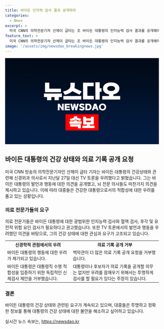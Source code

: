 ```yaml
---
title: 바이든 인지력 검사 결과 공개하라
categories:
  - News
excerpt: >
  미국 CNN의 의학전문기자 산제이 굽타는 조 바이든 대통령의 인지능력 검사 결과를 공개해야 한다고 촉구했다. 굽타는 대선 TV 토론에서 바이든 대통령의 혼란된 발언과 행동에 대해 우려를 표현하며, 뇌 전문 의사들의 의견을 언급했다. 바이든 대통령은 이에 대해 대통령직 수행 적합성을 입증하기 위한 독립적인 신체검사를 거부했다. 해당 요청에 대한 백악관의 의료 기록 공개를 거부한 점에 대한 우려도 표명됐다.
feature_text: >
  미국 CNN의 의학전문기자 산제이 굽타는 조 바이든 대통령의 인지능력 검사 결과를 공개해야 한다고 촉구했다. 굽타는 대선 TV 토론에서 바이든 대통령의 혼란된 발언과 행동에 대해 우려를 표현하며, 뇌 전문 의사들의 의견을 언급했다. 바이든 대통령은 이에 대해 대통령직 수행 적합성을 입증하기 위한 독립적인 신체검사를 거부했다. 해당 요청에 대한 백악관의 의료 기록 공개를 거부한 점에 대한 우려도 표명됐다.
image: '/assets/img/newsdao_breakingnews.jpg'
---
```


<p><img src="/assets/img/newsdao_breakingnews.jpg" alt="bookingtag 속보" /></p>

<h2 data-ke-size="size26">바이든 대통령의 건강 상태와 의료 기록 공개 요청</h2>

<p data-ke-size="size16">미국 CNN 방송의 의학전문기자인 산제이 굽타 기자는 바이든 대통령의 건강상태와 관련해 신경외과 의사로서 지난달 27일 대선 TV 토론을 우려했다고 밝혔습니다. 그는 바이든 대통령의 발언과 행동에 대한 의견을 공개했고, 뇌 전문 의사들도 마찬가지 의견을 제시하고 있습니다. 이에 따라 대중들은 건강한 대통령으로서의 적합성에 대한 우려를 품고 있는 상황입니다.</p>

<h3>의료 전문가들의 요구</h3>

<p data-ke-size="size16">의료 전문가들은 바이든 대통령에 대한 광범위한 인지능력 검사와 혈액 검사, 후각 및 유전적 위험 요인 검사가 필요하다고 권고했습니다. 또한 TV 토론에서의 발언과 행동을 우려했던 의견을 바탕으로, 그의 건강 상태에 대한 관심과 요구가 고조되고 있습니다.</p>

<table>
    <tr>
        <td style="text-align: center; height: 17px;"><b>신경학적 관점에서의 우려</b></td>
        <td style="text-align: center; height: 17px;"><b>의료 기록 공개 거부</b></td>
    </tr>
    <tr>
        <td>바이든 대통령의 행동에 대한 우려가 제기되고 있습니다.</td>
        <td>백악관이 더 많은 의료 기록 공개 요청을 거부했습니다.</td>
    </tr>
    <tr>
        <td>바이든 대통령은 대통령직 수행 적합성을 입증하기 위한 독립적인 신체검사 제안을 거부했습니다.</td>
        <td>대통령이나 후보자가 의료 기록을 공개할 의무는 없지만 우려를 잠재우기 위해서는 투명하게 검사를 할 필요가 있다는 주장이 있습니다.</td>
    </tr>
</table>

<h3>결론</h3>

<p data-ke-size="size16">바이든 대통령의 건강 상태와 관련된 요구가 계속되고 있으며, 대중들은 투명하고 정확한 정보를 통해 대통령의 건강 상태에 대한 불안을 해소하고 싶어하고 있습니다.</p>
실시간 뉴스 속보는, <a href="https://newsdao.kr" rel="dofollow">https://newsdao.kr</a>


